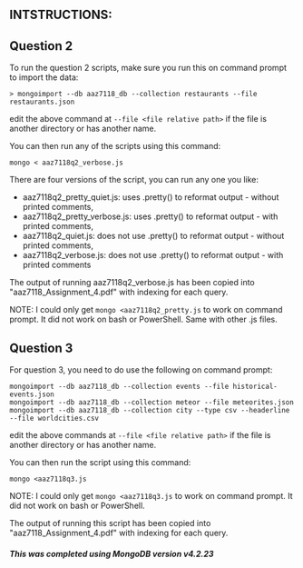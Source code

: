 
INTSTRUCTIONS:
--------------

## Question 2

To run the question 2 scripts, make sure you run this on command prompt to import the data:
```
> mongoimport --db aaz7118_db --collection restaurants --file restaurants.json
```

edit the above command at `--file <file relative path>` if the file is another directory or has another name.

You can then run any of the scripts using this command:
```
mongo < aaz7118q2_verbose.js
```

There are four versions of the script, you can run any one you like:
- aaz7118q2_pretty_quiet.js: uses .pretty() to reformat output - without printed comments,
- aaz7118q2_pretty_verbose.js: uses .pretty() to reformat output - with printed comments,
- aaz7118q2_quiet.js: does not use .pretty() to reformat output - without printed comments,
- aaz7118q2_verbose.js: does not use .pretty() to reformat output - with printed comments

The output of running aaz7118q2_verbose.js has been copied into "aaz7118_Assignment_4.pdf" with indexing for each query.

NOTE: I could only get `mongo <aaz7118q2_pretty.js` to work on command prompt. It did not work on bash or PowerShell. Same with other .js files.

## Question 3

For question 3, you need to do use the following on command prompt:
```
mongoimport --db aaz7118_db --collection events --file historical-events.json
mongoimport --db aaz7118_db --collection meteor --file meteorites.json
mongoimport --db aaz7118_db --collection city --type csv --headerline --file worldcities.csv
```
edit the above commands at `--file <file relative path>` if the file is another directory or has another name.

You can then run the script using this command:
```
mongo <aaz7118q3.js
```

NOTE: I could only get `mongo <aaz7118q3.js` to work on command prompt. It did not work on bash or PowerShell.

The output of running this script has been copied into "aaz7118_Assignment_4.pdf" with indexing for each query.

##### This was completed using MongoDB version v4.2.23
